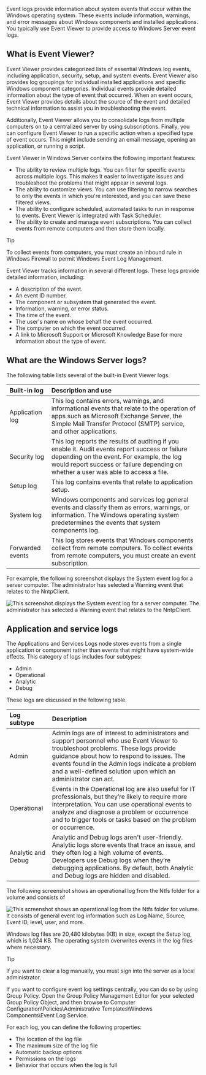 Event logs provide information about system events that occur within the Windows operating system. These events include information, warnings, and error messages about Windows components and installed applications. You typically use Event Viewer to provide access to Windows Server event logs.

## What is Event Viewer?

Event Viewer provides categorized lists of essential Windows log events, including application, security, setup, and system events. Event Viewer also provides log groupings for individual installed applications and specific Windows component categories. Individual events provide detailed information about the type of event that occurred. When an event occurs, Event Viewer provides details about the source of the event and detailed technical information to assist you in troubleshooting the event.

Additionally, Event Viewer allows you to consolidate logs from multiple computers on to a centralized server by using subscriptions. Finally, you can configure Event Viewer to run a specific action when a specified type of event occurs. This might include sending an email message, opening an application, or running a script.

Event Viewer in Windows Server contains the following important features:

- The ability to review multiple logs. You can filter for specific events across multiple logs. This makes it easier to investigate issues and troubleshoot the problems that might appear in several logs.
- The ability to customize views. You can use filtering to narrow searches to only the events in which you're interested, and you can save these filtered views.
- The ability to configure scheduled, automated tasks to run in response to events. Event Viewer is integrated with Task Scheduler.
- The ability to create and manage event subscriptions. You can collect events from remote computers and then store them locally.

> [!TIP]
> To collect events from computers, you must create an inbound rule in Windows Firewall to permit Windows Event Log Management.

Event Viewer tracks information in several different logs. These logs provide detailed information, including:

- A description of the event.
- An event ID number.
- The component or subsystem that generated the event.
- Information, warning, or error status.
- The time of the event.
- The user's name on whose behalf the event occurred.
- The computer on which the event occurred.
- A link to Microsoft Support or Microsoft Knowledge Base for more information about the type of event.

## What are the Windows Server logs?

The following table lists several of the built-in Event Viewer logs.

| Built-in log| Description and use|
| :--- | :--- |
| Application log | This log contains errors, warnings, and informational events that relate to the operation of apps such as Microsoft Exchange Server, the Simple Mail Transfer Protocol (SMTP) service, and other applications. |
| Security log | This log reports the results of auditing if you enable it. Audit events report success or failure depending on the event. For example, the log would report success or failure depending on whether a user was able to access a file. |
| Setup log | This log contains events that relate to application setup. |
| System log | Windows components and services log general events and classify them as errors, warnings, or information. The Windows operating system predetermines the events that system components log. |
| Forwarded events | This log stores events that Windows components collect from remote computers. To collect events from remote computers, you must create an event subscription. |

For example, the following screenshot displays the System event log for a server computer. The administrator has selected a Warning event that relates to the NntpClient.

![This screenshot displays the System event log for a server computer. The administrator has selected a Warning event that relates to the NntpClient. ](../media/event-log-system.png)

## Application and service logs

The Applications and Services Logs node stores events from a single application or component rather than events that might have system-wide effects. This category of logs includes four subtypes:

- Admin
- Operational
- Analytic
- Debug

These logs are discussed in the following table.

| Log subtype| Description|
| :--- | :--- |
| Admin | Admin logs are of interest to administrators and support personnel who use Event Viewer to troubleshoot problems. These logs provide guidance about how to respond to issues. The events found in the Admin logs indicate a problem and a well-defined solution upon which an administrator can act. |
| Operational | Events in the Operational log are also useful for IT professionals, but they’re likely to require more interpretation. You can use operational events to analyze and diagnose a problem or occurrence and to trigger tools or tasks based on the problem or occurrence. |
| Analytic and Debug | Analytic and Debug logs aren't user-friendly. Analytic logs store events that trace an issue, and they often log a high volume of events. Developers use Debug logs when they’re debugging applications. By default, both Analytic and Debug logs are hidden and disabled. |

The following screenshot shows an operational log from the Ntfs folder for a volume and consists of

![This screenshot shows an operational log from the Ntfs folder for volume. It consists of general event log information such as Log Name, Source, Event ID, level, user, and more.](../media/operational-log.png)

Windows log files are 20,480 kilobytes (KB) in size, except the Setup log, which is 1,024 KB. The operating system overwrites events in the log files where necessary.

> [!TIP]
> If you want to clear a log manually, you must sign into the server as a local administrator.

If you want to configure event log settings centrally, you can do so by using Group Policy. Open the Group Policy Management Editor for your selected Group Policy Object, and then browse to Computer Configuration\Policies\Administrative Templates\Windows Components\Event Log Service.

For each log, you can define the following properties:

- The location of the log file
- The maximum size of the log file
- Automatic backup options
- Permissions on the logs
- Behavior that occurs when the log is full
